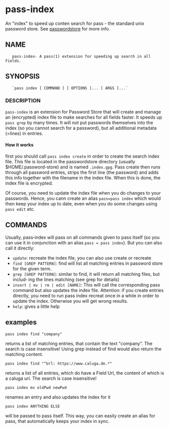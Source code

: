 # pass-index
An "index" to speed up conten search for pass - the standard unix password store. See [passwordstore](https://https://www.passwordstore.org) for more info.

## NAME
       pass‐index‐ A pass(1) extension for speeding up search in all Fields.


## SYNOPSIS
       `pass index [ COMMAND ] [ OPTIONS ]... [ ARGS ]...`


### DESCRIPTION
`pass‐index` is an extension for Password Store that will create and manage an (encrypted) index file to make searches for all  fields  faster.  It speeds up `pass grep` by many times. It will not put passwords themselves into the index (so you cannot search for a  password),  but  all  additional metadata (=lines) in entries.

#### How it works
first you should call `pass index create` in order to create the search index file. This file is located in the passwordstore directory (usually $HOME/.password-store) and is named `.index.gpg`. Pass create then runs through all password entries, strips the first line (the password) and adds this info together with the filename in the index file. When this is done, the index file is encrypted.

Of course, you need to update the index file when you do changes to your passwords. Hence, you cann create an alias `pass=pass index` which would then keep your index up to date, even when you do some changes using `pass edit` etc.


## COMMANDS
Usually,  pass‐index will pass on all commands given to pass itself (so you can use it in conjunction with an alias `pass = pass index`). But you can also call it directly:


-  `update`: recreate the index file, you can also use create or recreate
- `find [GREP PATTERN]`:         find  will  list  all matching entries in password store for the given term.
- `grep [GREP PATTERN]`: similar to find, it will return all matching files, but  includ‐ ing the lines matching (see grep for details)
- `insert | mv | rm | edit [NAME]`: This  will  call the corresponding pass command but also updates the index file. Attention: if you create entries  directly,  you need  to  run  pass  index  recreat  once in a while in order to update the index. Otherwise you will get wrong results.
- `help`:   gives a little help


## examples

`pass index find "company"`

returns a list of matching entries, that contain the text  "company".  The  search  is case insensitive!  Using grep instead of find would also return the matching content.

`pass index find "^Url: https://www.caluga.de.*"`

returns a list of all entries, which do have a  Field  Url,  the content  of  which  is a caluga url. The search is case insensitive!

`pass index mv oldPwd newPwd`

renames an entry and also updates the index for it

`pass index ANYTHING ELSE`

will be passed to pass itself. This way, you can  easily  create an  alias for pass, that automatically keeps your index in sync.




